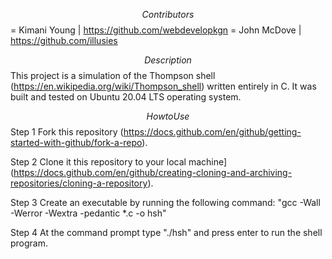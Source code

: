 $$ Contributors $$
= Kimani Young | https://github.com/webdevelopkgn
= John McDove | https://github.com/illusies

$$ Description $$
This project is a simulation of the Thompson shell (https://en.wikipedia.org/wiki/Thompson_shell) written entirely in C. It was built and tested on Ubuntu 20.04 LTS operating system.

$$ How to Use $$
Step 1
Fork this repository (https://docs.github.com/en/github/getting-started-with-github/fork-a-repo).

Step 2
Clone it this repository to your local machine] (https://docs.github.com/en/github/creating-cloning-and-archiving-repositories/cloning-a-repository).

Step 3
Create an executable by running the following command: "gcc -Wall -Werror -Wextra -pedantic *.c -o hsh"

Step 4
At the command prompt type "./hsh" and press enter to run the shell program.

